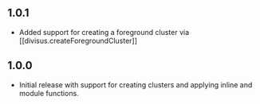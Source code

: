 ## 1.0.1

- Added support for creating a foreground cluster via [[divisus.createForegroundCluster]]

## 1.0.0

- Initial release with support for creating clusters and applying inline and
  module functions.
